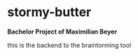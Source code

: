 # stormy-butter

**Bachelor Project of Maximilian Beyer**

this is the backend to the braintorming tool